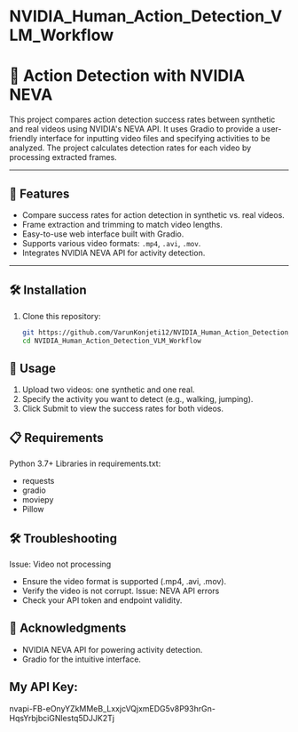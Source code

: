 # NVIDIA_Human_Action_Detection_VLM_Workflow
# 🎥 Action Detection with NVIDIA NEVA

This project compares action detection success rates between synthetic and real videos using NVIDIA's NEVA API. It uses Gradio to provide a user-friendly interface for inputting video files and specifying activities to be analyzed. The project calculates detection rates for each video by processing extracted frames.

---

## 🚀 Features

- Compare success rates for action detection in synthetic vs. real videos.
- Frame extraction and trimming to match video lengths.
- Easy-to-use web interface built with Gradio.
- Supports various video formats: `.mp4`, `.avi`, `.mov`.
- Integrates NVIDIA NEVA API for activity detection.

---

## 🛠️ Installation

1. Clone this repository:
   ```bash
   git https://github.com/VarunKonjeti12/NVIDIA_Human_Action_Detection_VLM_Workflow.git 
   cd NVIDIA_Human_Action_Detection_VLM_Workflow 

## 📝 Usage
1. Upload two videos: one synthetic and one real.
2. Specify the activity you want to detect (e.g., walking, jumping).
3. Click Submit to view the success rates for both videos.

## 📋 Requirements
Python 3.7+
Libraries in requirements.txt:
   * requests
   * gradio
   * moviepy
   * Pillow

## 🛠️ Troubleshooting
Issue: Video not processing
   * Ensure the video format is supported (.mp4, .avi, .mov).
   * Verify the video is not corrupt.
Issue: NEVA API errors
   * Check your API token and endpoint validity.

## 🌟 Acknowledgments
* NVIDIA NEVA API for powering activity detection.
* Gradio for the intuitive interface.

## My API Key:
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
